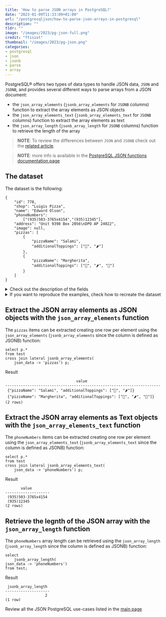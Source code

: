 ```yaml
---
title: 'How to parse JSON arrays in PostgreSQL?'
date: "2023-01-09T11:33:09+01:00"
url: "/postgresqljson/how-to-parse-json-arrays-in-postgresql"
description: ""
tldr: ""
image: "/images/2023/pg-json-full.png"
credit: "ftisiot"
thumbnail: "/images/2023/pg-json.png"
categories:
- postgresql
- json
- jsonb
- parse
- array
---
```


PostgreSQL® offers two types of data types to handle JSON data, `JSON` and `JSONB`, and provides several different ways to parse arrays from a JSON document:

<!--more-->

* the `json_array_elements` (`jsonb_array_elements` for `JSONB` columns) function to extract the array elements as JSON objects
* the `json_array_elements_text` (`jsonb_array_elements_text` for `JSONB` columns) function to extract the array elements as text
* the `json_array_length` (`jsonb_array_length` for `JSONB` columns) function to retrieve the length of the array

> **NOTE**: To review the differences between `JSON` and `JSONB` check out the [related article](/postgresqljson/what-are-the-differences-json-jsonb-postgresql).

> **NOTE**: more info is available in the [PostgreSQL JSON functions documentation page](https://www.postgresql.org/docs/current/functions-json.html)

## The dataset

The dataset is the following:

```
{
    "id": 778,
    "shop": "Luigis Pizza",
    "name": "Edward Olson",
    "phoneNumbers":
        ["(935)503-3765x4154","(935)12345"],
    "address": "Unit 9398 Box 2056\nDPO AP 24022",
    "image": null,
    "pizzas": [
        {
            "pizzaName": "Salami",
            "additionalToppings": ["🥓", "🌶️"]
        },
        {
            "pizzaName": "Margherita",
            "additionalToppings": ["🍌", "🌶️", "🍍"]
        }
    ]
}
```

<details>
  <summary>Check out the description of the fields</summary>
The following examples use a pizza order dataset with an order having:

* `id`: 778
* `shop`: "Luigis Pizza"
* `name`: "Edward Olson"
* `phoneNumbers`:["(935)503-3765x4154","(935)12345"]
* `address`: "Unit 9398 Box 2056\nDPO AP 24022"
* `image`: null
* and two pizzas contained in the `pizzas` item:

```
[
    {
        "pizzaName": "Salami",
        "additionalToppings": ["🥓", "🌶️"]
    },
    {
        "pizzaName": "Margherita",
        "additionalToppings": ["🍌", "🌶️", "🍍"]
    }
]
```
</details>
<details>
  <summary>If you want to reproduce the examples, check how to recreate the dataset</summary>

It can be recreated with the following script:

```
create table test(id serial, json_data jsonb);

insert into test(json_data) values (
'{
    "id": 778,
    "shop": "Luigis Pizza",
    "name": "Edward Olson",
    "phoneNumbers":
        ["(935)503-3765x4154","(935)12345"],
    "address": "Unit 9398 Box 2056\nDPO AP 24022",
    "image": null,
    "pizzas": [
        {
            "pizzaName": "Salami",
            "additionalToppings": ["🥓", "🌶️"]
        },
        {
            "pizzaName": "Margherita",
            "additionalToppings": ["🍌", "🌶️", "🍍"]
        }
    ]
}');
```

</details>

## Extract the JSON array elements as JSON objects with the `json_array_elements` function

The `pizzas` items can be extracted creating one row per element using the `json_array_elements` (`jsonb_array_elements` since the column is defined as JSONB) function:

```
select p.*
from test 
cross join lateral jsonb_array_elements(
    json_data -> 'pizzas') p;
```

Result

```
                                value
----------------------------------------------------------------------
 {"pizzaName": "Salami", "additionalToppings": ["🥓", "🌶️"]}
 {"pizzaName": "Margherita", "additionalToppings": ["🍌", "🌶️", "🍍"]}
(2 rows)
```

## Extract the JSON array elements as Text objects with the `json_array_elements_text` function

The `phoneNumbers` items can be extracted creating one row per element using the `json_array_elements_text` (`jsonb_array_elements_text` since the column is defined as JSONB) function:

```
select p.*
from test 
cross join lateral jsonb_array_elements_text(
    json_data -> 'phoneNumbers') p;
```

Result

```
       value
--------------------
 (935)503-3765x4154
 (935)12345
(2 rows)
```

## Retrieve the legnth of the JSON array with the `json_array_length` function

The `phoneNumbers` array length can be retrieved using the `json_array_length` (`jsonb_array_length` since the column is defined as JSONB) function:

```
select 
    jsonb_array_length(
json_data -> 'phoneNumbers')
from test;
```

Result

```
 jsonb_array_length
--------------------
                  2
(1 row)
```

Review all the JSON PostgreSQL use-cases listed in the [main page](/postgresqljson/main)